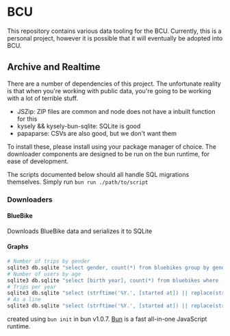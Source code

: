 # BCU

This repository contains various data tooling for the BCU. Currently, this is a personal project, however it is possible that it will eventually be adopted into BCU.

## Archive and Realtime

There are a number of dependencies of this project. The unfortunate reality is that when you're working with public data, you're going to be working with a lot of terrible stuff.

- JSZip: ZIP files are common and node does not have a inbuilt function for this
- kysely && kysely-bun-sqlite: SQLite is good
- papaparse: CSVs are also good, but we don't want them

To install these, please install using your package manager of choice. The downloader components are designed to be run on the bun runtime, for ease of development.

The scripts documented below should all handle SQL migrations themselves. Simply run `bun run ./path/to/script`

### Downloaders

#### BlueBike

Downloads BlueBike data and serializes it to SQLite

#### Graphs

```sh
# Number of trips by gender
sqlite3 db.sqlite "select gender, count(*) from bluebikes group by gender;" | youplot bar -d "|"
# Number of users by age
sqlite3 db.sqlite "select [birth year], count(*) from bluebikes where [birth year] is not null group by [birth year];" | youplot bar -d "|"
# Trips per year
sqlite3 db.sqlite "select (strftime('%Y.', [started at]) || replace(strftime('%m', [started at]) * 0.83, '.', '')), count(*) from bluebikes group by strftime('%Y.%m', [started at])" | youplot bar -d "|"
# As a line
sqlite3 db.sqlite "select (strftime('%Y.', [started at]) || replace(strftime('%m', [started at]) * 0.83, '.', '')), count(*) from bluebikes group by strftime('%Y.%m', [started at])" | youplot line -d "|" --xlim 2011,2023
```

created using `bun init` in bun v1.0.7. [Bun](https://bun.sh) is a fast all-in-one JavaScript runtime.
